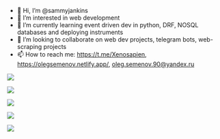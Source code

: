 - 👋 Hi, I’m @sammyjankins
- 👀 I’m interested in web development
- 🌱 I’m currently learning event driven dev in python, DRF, NOSQL databases and deploying instruments
- 💞️ I’m looking to collaborate on web dev projects, telegram bots, web-scraping projects
- 📫 How to reach me: https://t.me/Xenosapien, https://olegsemenov.netlify.app/, oleg.semenov.90@yandex.ru

<!--START_SECTION:waka-->
<!--END_SECTION:waka-->

![](https://github-profile-summary-cards.vercel.app/api/cards/profile-details?username=sammyjankins&theme=solarized_dark)

![](https://github-profile-summary-cards.vercel.app/api/cards/most-commit-language?username=sammyjankins&theme=solarized_dark)

![](https://github-profile-summary-cards.vercel.app/api/cards/repos-per-language?username=sammyjankins&theme=solarized_dark)

![](https://github-profile-summary-cards.vercel.app/api/cards/stats?username=sammyjankins&theme=solarized_dark)

![](https://github-profile-summary-cards.vercel.app/api/cards/productive-time?username=sammyjankins&theme=solarized_dark)

<!---
sammyjankins/sammyjankins is a ✨ special ✨ repository because its `README.md` (this file) appears on your GitHub profile.
You can click the Preview link to take a look at your changes.
--->



